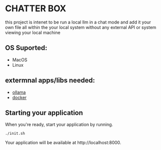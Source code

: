 # CHATTER BOX

this project is intenet to be run a local llm in a chat mode and add it your own file all within the your local system without any external API or system viewing your local machine

## OS Suported:
- MacOS
- Linux

## extermnal apps/libs needed:
- [ollama](https://ollama.com/)
- [docker](https://www.docker.com/)

## Starting your application

When you're ready, start your application by running.
```shell
./init.sh
```

Your application will be available at http://localhost:8000.
